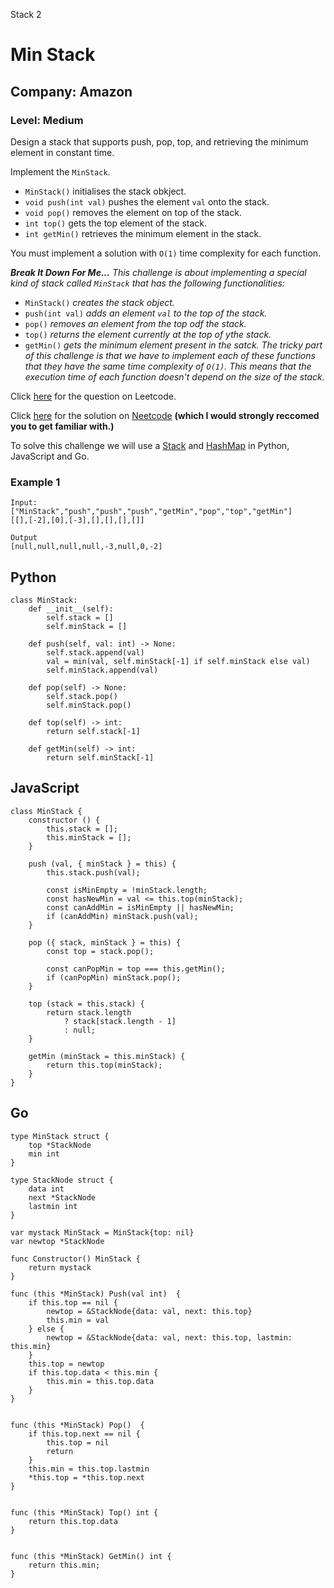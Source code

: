 Stack 2
# Min Stack
## Company: Amazon
### Level: Medium

Design a stack that supports push, pop, top, and retrieving the minimum element in constant time.

Implement the `MinStack`.
- `MinStack()` initialises the stack obkject.
- `void push(int val)` pushes the element `val` onto the stack.
- `void pop()` removes the element on top of the stack.
- `int top()` gets the top element of the stack.
- `int getMin()` retrieves the minimum element in the stack.

You must implement a solution with `O(1)` time complexity for each function.

***Break It Down For Me...***
*This challenge is about implementing a special kind of stack called `MinStack` that has the following functionalities:*
- `MinStack()` *creates the stack object.*
- `push(int val)` *adds an element `val` to the top of the stack.*
- `pop()` *removes an element from the top odf the stack.*
- `top()` *returns the element currently at the top of ythe stack.*
- `getMin()` *gets the minimum element present in the satck.*
*The tricky part of this challenge is that we have to implement each of these functions that they have the same time complexity of `O(1)`.*
*This means that the execution time of each function doesn't depend on the size of the stack.*

Click [here](https://leetcode.com/problems/min-stack/) for the question on Leetcode.

Click [here](https://www.youtube.com/watch?v=qkLl7nAwDPo) for the solution on [Neetcode](https://neetcode.io/) **(which I would strongly reccomed you to get familiar with.)**

To solve this challenge we will use a [Stack](https://www.geeksforgeeks.org/introduction-to-stack-data-structure-and-algorithm-tutorials/) and [HashMap](https://stackoverflow.com/questions/2592043/what-is-a-hash-map-in-programming-and-where-can-it-be-used) in Python, JavaScript and Go.

### Example 1
```
Input: 
["MinStack","push","push","push","getMin","pop","top","getMin"]
[[],[-2],[0],[-3],[],[],[],[]]

Output
[null,null,null,null,-3,null,0,-2]
```

## Python
```
class MinStack:
    def __init__(self):
        self.stack = []
        self.minStack = []

    def push(self, val: int) -> None:
        self.stack.append(val)
        val = min(val, self.minStack[-1] if self.minStack else val)
        self.minStack.append(val)

    def pop(self) -> None:
        self.stack.pop()
        self.minStack.pop()

    def top(self) -> int:
        return self.stack[-1]

    def getMin(self) -> int:
        return self.minStack[-1]
```

## JavaScript
```
class MinStack {
    constructor () {
        this.stack = [];
        this.minStack = [];
    }

    push (val, { minStack } = this) {
        this.stack.push(val);             

        const isMinEmpty = !minStack.length;
        const hasNewMin = val <= this.top(minStack);
        const canAddMin = isMinEmpty || hasNewMin;
        if (canAddMin) minStack.push(val);
    }

    pop ({ stack, minStack } = this) {
        const top = stack.pop();      

        const canPopMin = top === this.getMin();
        if (canPopMin) minStack.pop();
    }

    top (stack = this.stack) {
        return stack.length
            ? stack[stack.length - 1]
            : null;
    }

    getMin (minStack = this.minStack) {
        return this.top(minStack); 
    }
}
```

## Go
```
type MinStack struct {
    top *StackNode
    min int
}

type StackNode struct {
	data int
	next *StackNode
    lastmin int
}

var mystack MinStack = MinStack{top: nil}
var newtop *StackNode

func Constructor() MinStack {
    return mystack
}

func (this *MinStack) Push(val int)  {
    if this.top == nil {
        newtop = &StackNode{data: val, next: this.top}
        this.min = val
    } else {
        newtop = &StackNode{data: val, next: this.top, lastmin: this.min}
    }
    this.top = newtop
    if this.top.data < this.min {
        this.min = this.top.data
    }
}


func (this *MinStack) Pop()  {
    if this.top.next == nil {
        this.top = nil
        return
    } 
    this.min = this.top.lastmin
    *this.top = *this.top.next
}


func (this *MinStack) Top() int {
    return this.top.data
}


func (this *MinStack) GetMin() int {
    return this.min; 
}
```